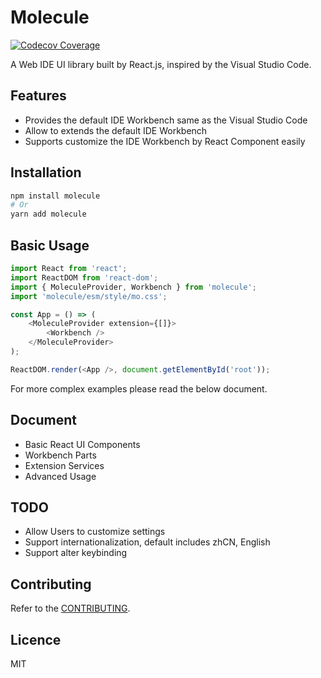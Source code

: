 # Molecule

[![Codecov Coverage](https://img.shields.io/codecov/c/github/DTStack/molecule/main.svg?style=flat-square)](https://codecov.io/gh/DTStack/molecule/)

A Web IDE UI library built by React.js, inspired by the Visual Studio Code.

## Features

-   Provides the default IDE Workbench same as the Visual Studio Code
-   Allow to extends the default IDE Workbench
-   Supports customize the IDE Workbench by React Component easily

## Installation

```bash
npm install molecule
# Or
yarn add molecule
```

## Basic Usage

```javascript
import React from 'react';
import ReactDOM from 'react-dom';
import { MoleculeProvider, Workbench } from 'molecule';
import 'molecule/esm/style/mo.css';

const App = () => (
    <MoleculeProvider extension={[]}>
        <Workbench />
    </MoleculeProvider>
);

ReactDOM.render(<App />, document.getElementById('root'));
```

For more complex examples please read the below document.

## Document

-   Basic React UI Components
-   Workbench Parts
-   Extension Services
-   Advanced Usage

## TODO

-   Allow Users to customize settings
-   Support internationalization, default includes zhCN, English
-   Support alter keybinding

## Contributing

Refer to the [CONTRIBUTING](./CONTRIBUTING.md).

## Licence

MIT
